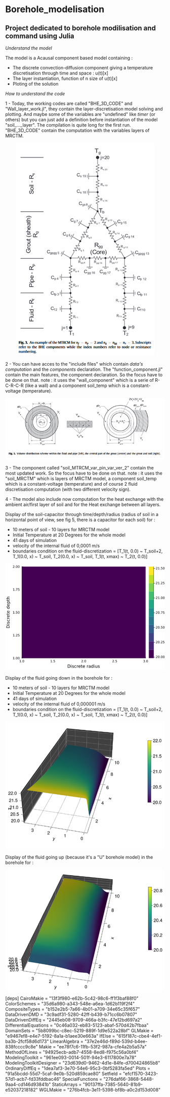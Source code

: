 # Borehole_modelisation
Project dedicated to borehole modilisation and command using Julia 
---

_Understand the model_ 

The model is a Acausal component based model containing : 
- The discrete convection-diffusion component giving a temperature discretisation through time and space : u(t)[x]
- The layer instantiation, function of n size of u(t)[x]
- Ploting of the solution


_How to understand the code_ 

1 - Today, the working codes are called "BHE_3D_CODE" and "Wall_layer_work.jl", they contain the layer-discretisation model solving and plotting. And maybe some of the variables are "undefined" like _timer_ (or others) but you can just add a definition before instantiation of the model "soil_..._layer". The compilation is quite long for the first run. "BHE_3D_CODE" contain the computation with the variables layers of MRCTM. 

<p align="center">
<img src="MRCTM_img.PNG"/>
</p>

2 - You can have acces to the "include files" which contain _data's computation_ and the _components_ declaration. The "function_component.jl" contain the main features, the component declaration. So the focus have to be done on that. note : it uses the "wall_component" which is a serie of R-C-R-C-R (like a wall) and a component soil_temp which is a constant-voltage (temperature). 

<p align="center">
<img src="radius_BHE.PNG"/>
</p>

3 - The component called "soil_MTRCM_var_pin_var_ver_2" contain the most updated work. So the focus have to be done on that. note : it uses the "soil_MRCTM" which is layers of MRCTM model, a component soil_temp which is a constant-voltage (temperature) and of course 2 fluid discretisation computation (with two different velocity sign).

4 - The model also include now computation for the heat exchange with the ambient air/first layer of soil and for the Heat exchange between all layers.

Display of the soil-capacitor through time/depth/radius (radius of soil in a horizontal point of view, see fig 5, there is a capacitor for each soil) for : 
- 10 meters of soil - 10 layers for MRCTM model
- Initial Temperature at 20 Degrees for the whole model
- 41 days of simulation
- velocity of the internal fluid of 0,0001 m/s 
- boundaries condition on the fluid-discretization = [T_1(t, 0.0) ~ T_soil+2, T_1(0.0, x) ~ T_soil, T_2(0.0, x) ~ T_soil, T_1(t, xmax) ~ T_2(t, 0.0)]

<p align="center">
<img src="anim_fps15.gif" alt="animated" />
</p>

Display of the fluid going down in the borehole for : 
- 10 meters of soil - 10 layers for MRCTM model
- Initial Temperature at 20 Degrees for the whole model
- 41 days of simulation
- velocity of the internal fluid of 0,000001 m/s 
- boundaries condition on the fluid-discretization = [T_1(t, 0.0) ~ T_soil+2, T_1(0.0, x) ~ T_soil, T_2(0.0, x) ~ T_soil, T_1(t, xmax) ~ T_2(t, 0.0)]

<p align="center">
<img src="fluid_1_sim_1.PNG"/>
</p>

Display of the fluid going up (because it's a "U" borehole model) in the borehole for : 

<p align="center">
<img src="fluid_2_sim_1.PNG"/>
</p>

[deps]
CairoMakie = "13f3f980-e62b-5c42-98c6-ff1f3baf88f0"
ColorSchemes = "35d6a980-a343-548e-a6ea-1d62b119f2f4"
CompositeTypes = "b152e2b5-7a66-4b01-a709-34e65c35f657"
DataDrivenDMD = "3c9adf31-5280-42ff-b439-b71cc6b07807"
DataDrivenDiffEq = "2445eb08-9709-466a-b3fc-47e12bd697a2"
DifferentialEquations = "0c46a032-eb83-5123-abaf-570d42b7fbaa"
DomainSets = "5b8099bc-c8ec-5219-889f-1d9e522a28bf"
GLMakie = "e9467ef8-e4e7-5192-8a1a-b1aee30e663a"
IfElse = "615f187c-cbe4-4ef1-ba3b-2fcf58d6d173"
LinearAlgebra = "37e2e46d-f89d-539d-b4ee-838fcccc9c8e"
Makie = "ee78f7c6-11fb-53f2-987a-cfe4a2b5a57a"
MethodOfLines = "94925ecb-adb7-4558-8ed8-f975c56a0bf4"
ModelingToolkit = "961ee093-0014-501f-94e3-6117800e7a78"
ModelingToolkitDesigner = "23d639d0-9462-4d1e-84fe-d700424865b8"
OrdinaryDiffEq = "1dea7af3-3e70-54e6-95c3-0bf5283fa5ed"
Plots = "91a5bcdd-55d7-5caf-9e0b-520d859cae80"
Setfield = "efcf1570-3423-57d1-acb7-fd33fddbac46"
SpecialFunctions = "276daf66-3868-5448-9aa4-cd146d93841b"
StaticArrays = "90137ffa-7385-5640-81b9-e52037218182"
WGLMakie = "276b4fcb-3e11-5398-bf8b-a0c2d153d008"


